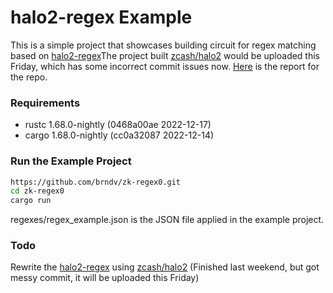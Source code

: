 # halo2-regex Example

This is a simple project that showcases building circuit for regex matching based on [halo2-regex](https://github.com/zkemail/halo2-regex)The project built [zcash/halo2](https://github.com/zcash/halo2) would be uploaded this Friday, which has some incorrect commit issues now. [Here](https://equal-marsupial-e8d.notion.site/Task-Report-4809cb91b73a4ba998d45004848042f0) is the report for the repo.

### Requirements

- rustc 1.68.0-nightly (0468a00ae 2022-12-17)
- cargo 1.68.0-nightly (cc0a32087 2022-12-14)

### Run the Example Project

```bash
https://github.com/brndv/zk-regex0.git
cd zk-regex0
cargo run
```

regexes/regex_example.json is the JSON file applied in the example project.

### Todo

Rewrite the [halo2-regex](https://github.com/zkemail/halo2-regex) using [zcash/halo2](https://github.com/zcash/halo2) (Finished last weekend, but got messy commit, it will be uploaded this Friday)
